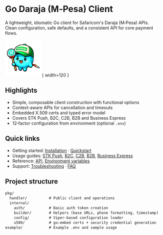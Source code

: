 # Go Daraja (M‑Pesa) Client

A lightweight, idiomatic Go client for Safaricom's Daraja (M‑Pesa) APIs. Clean configuration, safe defaults, and a consistent API for core payment flows.

![](assets/images/godarajamascott.png){ width=120 }

## Highlights

- Simple, composable client construction with functional options
- Context-aware APIs for cancellation and timeouts
- Embedded X.509 certs and typed error model
- Covers STK Push, B2C, C2B, B2B and Business Express
- 12‑factor configuration from environment (optional `.env`)

## Quick links

- Getting started: [Installation](getting-started/installation.md) · [Quickstart](getting-started/quickstart.md)
- Usage guides: [STK Push](usage/ni-push.md), [B2C](usage/b2c.md), [C2B](usage/c2b.md), [B2B](usage/b2b.md), [Business Express](usage/business-express.md)
- Reference: [API](reference/api.md), [Environment variables](reference/environment.md)
- Support: [Troubleshooting](support/troubleshooting.md) · [FAQ](support/faq.md)

## Project structure

```text
pkg/
  handler/          # Public client and operations
  internal/
    auth/           # Basic auth token creation
    builder/        # Helpers (base URLs, phone formatting, timestamp)
    config/         # Viper-based configuration loader
    x509/           # go:embed certs + security credential generation
example/            # Example .env and sample usage
```
